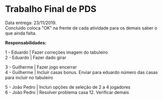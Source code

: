 # Trabalho Final de PDS
Data entrega: 23/11/2019. <br /> 
Concluido coloca "OK" na frente de cada atividade para os demais saber o que ainda falta. <br /> 

**Responsabilidades:**

1 - Eduardo | Fazer correções imagem do tabuleiro <br /> 
2 - Eduardo | Fazer dado girar <br /> 

3 - Guilherme | Fazer jogo encerrar <br /> 
4 - Guilherme | Incluir casas bonus. Enviar para eduardo número das casas para incluir no tabuleiro <br /> 

5 - João Pedro | Incluri opções de seleção de 2 a 4 jogadores <br /> 
6 - João Pedro | Resolver problema casa 12. Verificar demais <br /> 
